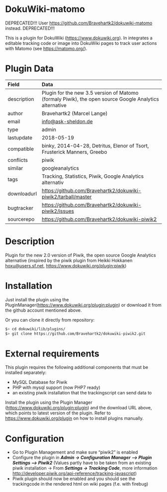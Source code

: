 DokuWiki-matomo
===============
DEPRECATED!!! User https://github.com/Bravehartk2/dokuwiki-matomo instead. DEPRECATED!!!

This is a plugin for DokuWiki (https://www.dokuwiki.org). In integrates a editable tracking code or image into DokuWiki pages to track user actions with Matomo (see https://matomo.org/).

Plugin Data
===============

Field        | Data
:------------|:--------------------------------------------------------------------------------------
description  | Plugin for the new 3.5 version of Matomo (formaly Piwik), the open source Google Analytics alternative
author       | Bravehartk2 (Marcel Lange)
email        | info@ask-sheldon.de
type         | admin
lastupdate   | 2018-05-19
compatible   | binky, 2014-04-28, Detritus, Elenor of Tsort, Frusterick Manners, Greebo
conflicts    | piwik
similar      | googleanalytics
tags         | Tracking, Statistics, Piwik, Google Analytics alternativ
downloadurl  | https://github.com/Bravehartk2/dokuwiki-piwik2/tarball/master
bugtracker   | https://github.com/Bravehartk2/dokuwiki-piwik2/issues
sourcerepo   | https://github.com/Bravehartk2/dokuwiki-piwik2

Description
===============
Plugin for the new 2.0 version of Piwik, the open source Google Analytics alternative (inspired by the piwik plugin from Heikki Hokkanen <hoxu@users.sf.net>, https://www.dokuwiki.org/plugin:piwik)

Installation
===============
Just install the plugin using the PluginManager(https://www.dokuwiki.org/plugin:plugin) or download it from the github account mentioned above.

Or you can clone it directly from repository:
```bash
$> cd dokuwiki/lib/plugins/
$> git clone https://github.com/Bravehartk2/dokuwiki-piwik2.git
```

External requirements
===============

This plugin requires the following additional components that must be installed separately:

  * MySQL Database for Piwik
  * PHP with mysql support (now PHP7 ready)
  * an existing piwik installation that the trackingscript can send data to

Install the plugin using the Plugin Manager (https://www.dokuwiki.org/plugin:plugin) and the download URL above, which points to latest version of the plugin. Refer to https://www.dokuwiki.org/plugin on how to install plugins manually.

Configuration
===============
  - Go to Plugin Management and make sure “piwik2” is enabled
  - Configure the plugin in ***Admin -> Configuration Manager –> Plugin Settings –> Piwik2*** (Values partly have to be taken from an existing piwik installation -> From ***Settings -> Tracking Code***, more information http://developer.piwik.org/api-reference/tracking-javascript)
  - Piwik plugin should now be enabled and you should see the trackingcode in the rendered html on wiki pages (f.e. with firebug)
